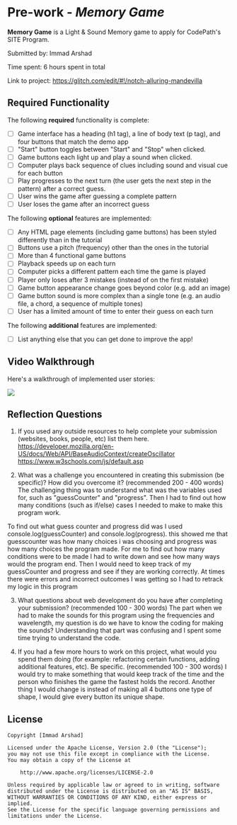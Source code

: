 # Pre-work - *Memory Game*

**Memory Game** is a Light & Sound Memory game to apply for CodePath's SITE Program. 

Submitted by: Immad Arshad

Time spent: 6 hours spent in total

Link to project: https://glitch.com/edit/#!/notch-alluring-mandevilla

## Required Functionality

The following **required** functionality is complete:

* [ ] Game interface has a heading (h1 tag), a line of body text (p tag), and four buttons that match the demo app
* [ ] "Start" button toggles between "Start" and "Stop" when clicked. 
* [ ] Game buttons each light up and play a sound when clicked. 
* [ ] Computer plays back sequence of clues including sound and visual cue for each button
* [ ] Play progresses to the next turn (the user gets the next step in the pattern) after a correct guess. 
* [ ] User wins the game after guessing a complete pattern
* [ ] User loses the game after an incorrect guess

The following **optional** features are implemented:

* [ ] Any HTML page elements (including game buttons) has been styled differently than in the tutorial
* [ ] Buttons use a pitch (frequency) other than the ones in the tutorial
* [ ] More than 4 functional game buttons
* [ ] Playback speeds up on each turn
* [ ] Computer picks a different pattern each time the game is played
* [ ] Player only loses after 3 mistakes (instead of on the first mistake)
* [ ] Game button appearance change goes beyond color (e.g. add an image)
* [ ] Game button sound is more complex than a single tone (e.g. an audio file, a chord, a sequence of multiple tones)
* [ ] User has a limited amount of time to enter their guess on each turn

The following **additional** features are implemented:

- [ ] List anything else that you can get done to improve the app!

## Video Walkthrough

Here's a walkthrough of implemented user stories:

![](https://i.imgur.com/u0CV8Hz.gif)


## Reflection Questions
1. If you used any outside resources to help complete your submission (websites, books, people, etc) list them here. 
https://developer.mozilla.org/en-US/docs/Web/API/BaseAudioContext/createOscillator
https://www.w3schools.com/js/default.asp

2. What was a challenge you encountered in creating this submission (be specific)? How did you overcome it? (recommended 200 - 400 words) 
The challenging thing was to understand what was the variables used for, such as "guessCounter" and "progress". 
Then I had to find out how many conditions (such as if/else) cases I needed to make to make this program work.

To find out what guess counter and progress did was I used console.log(guessCounter) and  console.log(progress). this showed me that guesscounter was 
how many choices i was choosing and progress was how many choices the program made. 
For me to find out how many conditions were to be made I had to write down and see how many ways would the program end.
Then I would need to keep track of my guessCounter and progress and see if they are working correctly. 
At times there were errors and incorrect outcomes I was getting so I had to retrack my logic in this program

3. What questions about web development do you have after completing your submission? (recommended 100 - 300 words) 
The part when we had to make the sounds for this program using the frequencies and wavelength, my question is do
we have to know the coding for making the sounds? Understanding that part was confusing and I spent some time trying to 
understand the code.

4. If you had a few more hours to work on this project, what would you spend them doing (for example: refactoring certain functions, adding additional features, etc). Be specific. (recommended 100 - 300 words) 
I would try to make something that would keep track of the time and the person who finishes the game the fastest holds the record. Another thing I would change is instead of making all 4 buttons
one type of shape, I would give every button its unique shape. 

## License

    Copyright [Immad Arshad]

    Licensed under the Apache License, Version 2.0 (the "License");
    you may not use this file except in compliance with the License.
    You may obtain a copy of the License at

        http://www.apache.org/licenses/LICENSE-2.0

    Unless required by applicable law or agreed to in writing, software
    distributed under the License is distributed on an "AS IS" BASIS,
    WITHOUT WARRANTIES OR CONDITIONS OF ANY KIND, either express or implied.
    See the License for the specific language governing permissions and
    limitations under the License.